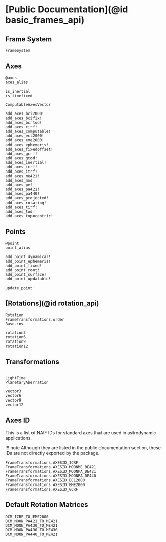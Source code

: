 # [Public Documentation](@id basic_frames_api)

## Frame System

```@docs 
FrameSystem
```

## Axes 

```@docs
@axes
axes_alias

is_inertial
is_timefixed

ComputableAxesVector

add_axes_bci2000!
add_axes_bcifix!
add_axes_bcrtod!
add_axes_cirf!
add_axes_computable!
add_axes_ecl2000!
add_axes_eme2000!
add_axes_ephemeris!
add_axes_fixedoffset!
add_axes_gcrf!
add_axes_gtod!
add_axes_inertial!
add_axes_icrf!
add_axes_itrf!
add_axes_me421!
add_axes_mod!
add_axes_pef!
add_axes_pa421!
add_axes_pa440!
add_axes_projected!
add_axes_rotating!
add_axes_tirf!
add_axes_tod!
add_axes_topocentric!
```

## Points

```@docs
@point
point_alias

add_point_dynamical!
add_point_ephemeris!
add_point_fixed!
add_point_root!
add_point_surface!
add_point_updatable!

update_point!
```

## [Rotations](@id rotation_api)

```@docs 
Rotation
FrameTransformations.order
Base.inv

rotation3
rotation6
rotation9
rotation12
```

## Transformations 

```@docs 

LightTime
PlanetaryAberration

vector3
vector6
vector9 
vector12 
```

## Axes ID

This is a list of NAIF IDs for standard axes that are used in astrodynamic applications.

!!! note 
    Although they are listed in the public documentation section, these IDs are not directly exported by the package.

```@docs 
FrameTransformations.AXESID_ICRF
FrameTransformations.AXESID_MOONME_DE421
FrameTransformations.AXESID_MOONPA_DE421
FrameTransformations.AXESID_MOONPA_DE440
FrameTransformations.AXESID_ECL2000
FrameTransformations.AXESID_EME2000
FrameTransformations.AXESID_GCRF
```

## Default Rotation Matrices 

```@docs 
DCM_ICRF_TO_EME2000
DCM_MOON_PA421_TO_ME421
DCM_MOON_PA430_TO_ME421
DCM_MOON_PA430_TO_ME430
DCM_MOON_PA440_TO_ME421
```
